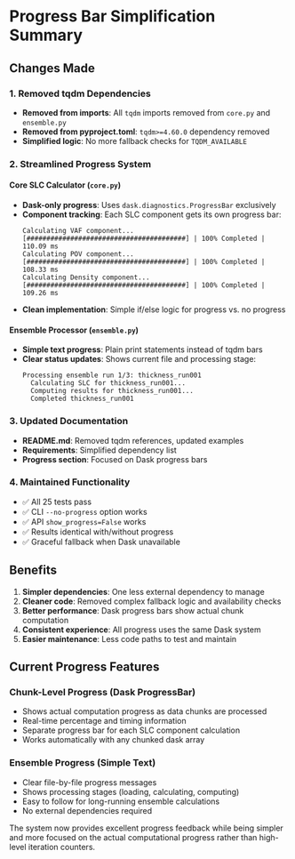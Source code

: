 # Progress Bar Simplification Summary

## Changes Made

### 1. Removed tqdm Dependencies
- **Removed from imports**: All `tqdm` imports removed from `core.py` and `ensemble.py`
- **Removed from pyproject.toml**: `tqdm>=4.60.0` dependency removed
- **Simplified logic**: No more fallback checks for `TQDM_AVAILABLE`

### 2. Streamlined Progress System

#### Core SLC Calculator (`core.py`)
- **Dask-only progress**: Uses `dask.diagnostics.ProgressBar` exclusively
- **Component tracking**: Each SLC component gets its own progress bar:
  ```
  Calculating VAF component...
  [########################################] | 100% Completed | 110.09 ms
  Calculating POV component...
  [########################################] | 100% Completed | 108.33 ms
  Calculating Density component...
  [########################################] | 100% Completed | 109.26 ms
  ```
- **Clean implementation**: Simple if/else logic for progress vs. no progress

#### Ensemble Processor (`ensemble.py`)
- **Simple text progress**: Plain print statements instead of tqdm bars
- **Clear status updates**: Shows current file and processing stage:
  ```
  Processing ensemble run 1/3: thickness_run001
    Calculating SLC for thickness_run001...
    Computing results for thickness_run001...
    Completed thickness_run001
  ```

### 3. Updated Documentation
- **README.md**: Removed tqdm references, updated examples
- **Requirements**: Simplified dependency list
- **Progress section**: Focused on Dask progress bars

### 4. Maintained Functionality
- ✅ All 25 tests pass
- ✅ CLI `--no-progress` option works
- ✅ API `show_progress=False` works  
- ✅ Results identical with/without progress
- ✅ Graceful fallback when Dask unavailable

## Benefits

1. **Simpler dependencies**: One less external dependency to manage
2. **Cleaner code**: Removed complex fallback logic and availability checks
3. **Better performance**: Dask progress bars show actual chunk computation
4. **Consistent experience**: All progress uses the same Dask system
5. **Easier maintenance**: Less code paths to test and maintain

## Current Progress Features

### Chunk-Level Progress (Dask ProgressBar)
- Shows actual computation progress as data chunks are processed
- Real-time percentage and timing information
- Separate progress bar for each SLC component calculation
- Works automatically with any chunked dask array

### Ensemble Progress (Simple Text)
- Clear file-by-file progress messages
- Shows processing stages (loading, calculating, computing)
- Easy to follow for long-running ensemble calculations
- No external dependencies required

The system now provides excellent progress feedback while being simpler and more focused on the actual computational progress rather than high-level iteration counters.
